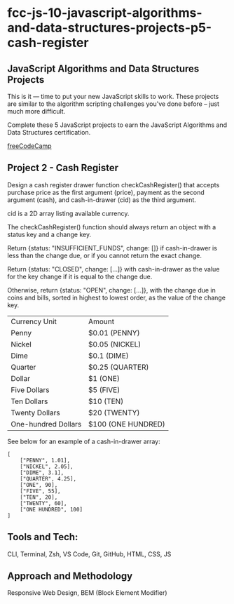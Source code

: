 # fcc-js-10-javascript-algorithms-and-data-structures-projects-p5-cash-register

## JavaScript Algorithms and Data Structures Projects

This is it — time to put your new JavaScript skills to work. These projects are similar to the algorithm scripting challenges you've done before – just much more difficult.

Complete these 5 JavaScript projects to earn the JavaScript Algorithms and Data Structures certification.

[freeCodeCamp](https://www.freecodecamp.org/learn/javascript-algorithms-and-data-structures/)

## Project 2 - Cash Register

Design a cash register drawer function checkCashRegister() that accepts purchase price as the first argument (price), payment as the second argument (cash), and cash-in-drawer (cid) as the third argument.

cid is a 2D array listing available currency.

The checkCashRegister() function should always return an object with a status key and a change key.

Return {status: "INSUFFICIENT_FUNDS", change: []} if cash-in-drawer is less than the change due, or if you cannot return the exact change.

Return {status: "CLOSED", change: [...]} with cash-in-drawer as the value for the key change if it is equal to the change due.

Otherwise, return {status: "OPEN", change: [...]}, with the change due in coins and bills, sorted in highest to lowest order, as the value of the change key.

<table>
    <tr>
        <td>Currency Unit</td>
        <td>Amount</td>
    </tr>
    <tr>
        <td>Penny</td>
        <td>$0.01 (PENNY)</td>
    </tr>
    <tr>
        <td>Nickel</td>
        <td>$0.05 (NICKEL)</td>
    </tr>
    <tr>
        <td>Dime</td>
        <td>$0.1 (DIME)</td>
    </tr>
    <tr>
        <td>Quarter</td>
        <td>$0.25 (QUARTER)</td>
    </tr>
    <tr>
        <td>Dollar</td>
        <td>$1 (ONE)</td>
    </tr>
    <tr>
        <td>Five Dollars</td>
        <td>$5 (FIVE)</td>
    </tr>
    <tr>
        <td>Ten Dollars</td>
        <td>$10 (TEN)</td>
    </tr>
    <tr>
        <td>Twenty Dollars</td>
        <td>$20 (TWENTY)</td>
    </tr>
    <tr>
        <td>One-hundred Dollars</td>
        <td>$100 (ONE HUNDRED)</td>
    </tr>
</table>

See below for an example of a cash-in-drawer array:

    [
        ["PENNY", 1.01],
        ["NICKEL", 2.05],
        ["DIME", 3.1],
        ["QUARTER", 4.25],
        ["ONE", 90],
        ["FIVE", 55],
        ["TEN", 20],
        ["TWENTY", 60],
        ["ONE HUNDRED", 100]
    ]

## Tools and Tech:

CLI, Terminal, Zsh, VS Code, Git, GitHub, HTML, CSS, JS

## Approach and Methodology

Responsive Web Design, BEM (Block Element Modifier)
